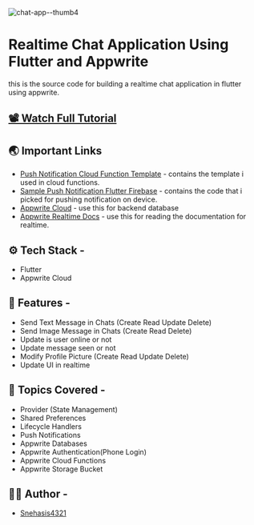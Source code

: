 ![chat-app--thumb4](https://github.com/Snehasis4321/realtime_chatapp_appwrite/assets/96995340/bae757dc-1bbc-42e7-8e8b-4fa0fb8f4734)

# Realtime Chat Application Using Flutter and Appwrite
this is the source code for building a realtime chat application in flutter using appwrite.

## [📽 Watch Full Tutorial](https://youtu.be/HPlPB176csA)


## 🌏 Important Links
- [Push Notification Cloud Function Template](https://github.com/Snehasis4321/appwrite-cloud-node-fcm-push-template) - contains the template i used in cloud functions.
- [Sample Push Notification Flutter Firebase](https://github.com/Snehasis4321/sample_flutter_firebase_notifications_tutorial/blob/main/lib/controllers/notification_service.dart) - contains the code that i picked for pushing notification on device.
- [Appwrite Cloud](https://cloud.appwrite.io/) - use this for backend database
- [Appwrite Realtime Docs](https://appwrite.io/docs/apis/realtime) - use this for reading the documentation for realtime.

## ⚙ Tech Stack -
- Flutter
- Appwrite Cloud

## 💪 Features -
- Send Text Message in Chats (Create Read Update Delete)
- Send Image Message in Chats (Create Read Delete)
- Update is user online or not
- Update message seen or not
- Modify Profile Picture (Create Read Update Delete)
- Update UI in realtime

## 📔 Topics Covered -
- Provider (State Management)
- Shared Preferences
- Lifecycle Handlers
- Push Notifications
- Appwrite Databases
- Appwrite Authentication(Phone Login)
- Appwrite Cloud Functions
- Appwrite Storage Bucket

## 👨‍💻 Author -
- [Snehasis4321](https://github.com/Snehasis4321)
